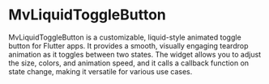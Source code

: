 # MvLiquidToggleButton
MvLiquidToggleButton is a customizable, liquid-style animated toggle button for Flutter apps. It provides a smooth, visually engaging teardrop animation as it toggles between two states. The widget allows you to adjust the size, colors, and animation speed, and it calls a callback function on state change, making it versatile for various use cases.
